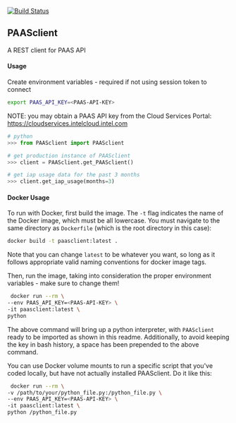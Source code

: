 [![Build Status](https://fms01lxuthub01.amr.corp.intel.com/api/badges/ase-internal/PAASclient/status.svg)](https://fms01lxuthub01.amr.corp.intel.com/ase-internal/PAASclient)


## PAASclient
A REST client for PAAS API


#### Usage

Create environment variables - required if not using session token to connect

```bash
export PAAS_API_KEY=<PAAS-API-KEY>
```

NOTE: you may obtain a PAAS API key from the Cloud Services Portal: https://cloudservices.intelcloud.intel.com


```python
# python
>>> from PAASclient import PAASclient

# get production instance of PAASclient
>>> client = PAASclient.get_PAASclient()

# get iap usage data for the past 3 months
>>> client.get_iap_usage(months=3)
```


#### Docker Usage

To run with Docker, first build the image. The `-t` flag indicates the name of the Docker image, which must be all lowercase. You must navigate to the same directory as `Dockerfile` (which is the root directory in this case):

```bash
docker build -t paasclient:latest .
```

Note that you can change `latest` to be whatever you want, so long as it follows appropriate valid naming conventions for docker image tags.

Then, run the image, taking into consideration the proper environment variables - make sure to change them!

```bash
 docker run --rm \
--env PAAS_API_KEY=<PAAS-API-KEY> \
-it paasclient:latest \
python
```

The above command will bring up a python interpreter, with `PAASclient` ready to be imported as shown in this readme. Additionally, to avoid keeping the key in bash history, a space has been prepended to the above command.

You can use Docker volume mounts to run a specific script that you've coded locally, but have not actually installed PAASclient. Do it like this:

```bash
 docker run --rm \
-v /path/to/your/python_file.py:/python_file.py \
--env PAAS_API_KEY=<PAAS-API-KEY> \
-it paasclient:latest \
python /python_file.py
```
